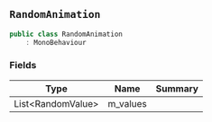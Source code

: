 ## `RandomAnimation`

```csharp
public class RandomAnimation
    : MonoBehaviour

```

### Fields

| Type | Name | Summary | 
| --- | --- | --- | 
| List&lt;RandomValue&gt; | m_values |  | 


